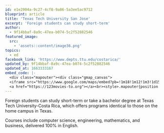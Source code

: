 ```yaml
---
id: e1e2904a-9c27-4cf8-9a86-5a3ee5ac9712
blueprint: article
title: 'Texas Tech University San Jose'
excerpt: 'Foreign students can study short-term'
author:
  - 9f14bbaf-8a9c-47ea-b074-5c2f52882546
featured_image:
  src:
    - 'assets::content/image36.png'
topics:
  - ed
facebook_link: 'https://www.depts.ttu.edu/costarica/'
updated_by: 9f14bbaf-8a9c-47ea-b074-5c2f52882546
updated_at: 1663333167
embed_code: |-
  <div class="mapouter"><div class="gmap_canvas">
  <iframe src="https://www.google.com/maps/embed?pb=!1m18!1m12!1m3!1d15719.86610918921!2d-84.15163871610234!3d9.936743086868482!2m3!1f0!2f0!3f0!3m2!1i1024!2i768!4f13.1!3m3!1m2!1s0x8fa0fcacd4255531%3A0xba45c763940b760!2sTexas%20Tech%20University%20-Costa%20Rica%E2%84%A2!5e0!3m2!1ses!2sus!4v1663955342920!5m2!1ses!2sus" width="400" height="300" style="border:0;" allowfullscreen="" loading="lazy" referrerpolicy="no-referrer-when-downgrade"></iframe>
  <a href="https://123movies-to.org"></a><br><style>.mapouter{position:relative;text-align:right;height:500px;width:1200px;}</style><style>.gmap_canvas {overflow:hidden;background:none!important;height:500px;width:1200px;}</style></div></div>
---
```

Foreign students can study short-term or take a bachelor degree at Texas Tech University-Costa Rica, which offers programs identical to those on the home campus in Texas.

Courses include computer science, engineering, mathematics, and business, delivered 100% in English.